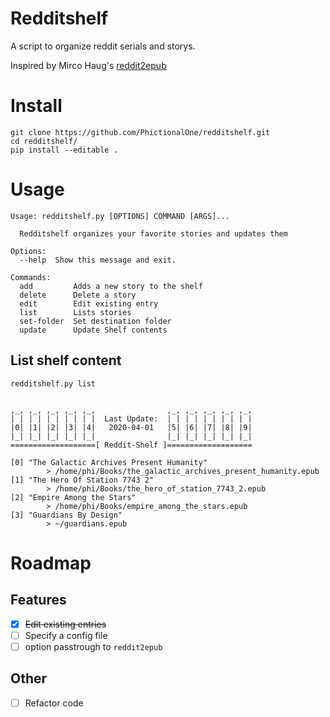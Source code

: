 # Redditshelf
A script to organize reddit serials and storys. 

Inspired by Mirco Haug's [reddit2epub](https://github.com/mircohaug/reddit2epub)

# Install
```
git clone https://github.com/PhictionalOne/redditshelf.git
cd redditshelf/
pip install --editable .
```

# Usage

```
Usage: redditshelf.py [OPTIONS] COMMAND [ARGS]...

  Redditshelf organizes your favorite stories and updates them

Options:
  --help  Show this message and exit.

Commands:
  add         Adds a new story to the shelf
  delete      Delete a story
  edit        Edit existing entry
  list        Lists stories
  set-folder  Set destination folder
  update      Update Shelf contents
```

## List shelf content
`redditshelf.py list`

```

,_, ,_, ,_, ,_, ,_,                ,_, ,_, ,_, ,_, ,_,
| | | | | | | | | |  Last Update:  | | | | | | | | | |
|0| |1| |2| |3| |4|   2020-04-01   |5| |6| |7| |8| |9|
|_| |_| |_| |_| |_|                |_| |_| |_| |_| |_|
===================[ Reddit-Shelf ]===================

[0] "The Galactic Archives Present Humanity"
        > /home/phi/Books/the_galactic_archives_present_humanity.epub
[1] "The Hero Of Station 7743 2"
        > /home/phi/Books/the_hero_of_station_7743_2.epub
[2] "Empire Among the Stars"
        > /home/phi/Books/empire_among_the_stars.epub
[3] "Guardians By Design"
        > ~/guardians.epub
```

# Roadmap
## Features
* [x] ~~Edit existing entries~~
* [ ] Specify a config file
* [ ] option passtrough to `reddit2epub`

## Other
* [ ] Refactor code 
